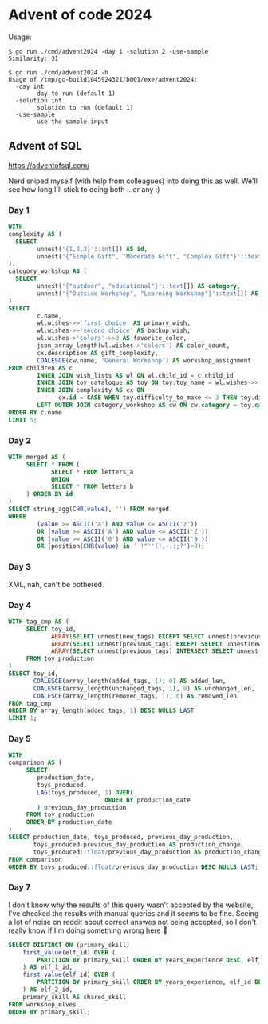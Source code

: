# Advent of code 2024

Usage:

``` shellsession
$ go run ./cmd/advent2024 -day 1 -solution 2 -use-sample
Similarity: 31

$ go run ./cmd/advent2024 -h
Usage of /tmp/go-build1045924321/b001/exe/advent2024:
  -day int
    	day to run (default 1)
  -solution int
    	solution to run (default 1)
  -use-sample
    	use the sample input
```

## Advent of SQL

https://adventofsql.com/

Nerd sniped myself (with help from colleagues) into doing this as well. We'll see how long I'll stick to doing both ...or any :)

### Day 1

``` sql
WITH
complexity AS (
  SELECT
        unnest('{1,2,3}'::int[]) AS id,
        unnest('{"Simple Gift", "Moderate Gift", "Complex Gift"}'::text[]) AS description
),
category_workshop AS (
  SELECT
        unnest('{"outdoor", "educational"}'::text[]) AS category,
        unnest('{"Outside Workshop", "Learning Workshop"}'::text[]) AS name
)
SELECT
        c.name,
        wl.wishes->>'first_choice' AS primary_wish,
        wl.wishes->>'second_choice' AS backup_wish,
        wl.wishes->'colors'->>0 AS favorite_color,
        json_array_length(wl.wishes->'colors') AS color_count,
        cx.description AS gift_complexity,
        COALESCE(cw.name, 'General Workshop') AS workshop_assignment
FROM children AS c
        INNER JOIN wish_lists AS wl ON wl.child_id = c.child_id
        INNER JOIN toy_catalogue AS toy ON toy.toy_name = wl.wishes->>'first_choice'
        INNER JOIN complexity AS cx ON
              cx.id = CASE WHEN toy.difficulty_to_make <= 3 THEN toy.difficulty_to_make ELSE 3 END
        LEFT OUTER JOIN category_workshop AS cw ON cw.category = toy.category
ORDER BY c.name
LIMIT 5;
```

### Day 2

``` sql
WITH merged AS (
     SELECT * FROM (
            SELECT * FROM letters_a
            UNION
            SELECT * FROM letters_b
     ) ORDER BY id
)
SELECT string_agg(CHR(value), '') FROM merged
WHERE
        (value >= ASCII('a') AND value <= ASCII('z'))
        OR (value >= ASCII('A') AND value <= ASCII('Z'))
        OR (value >= ASCII('0') AND value <= ASCII('9'))
        OR (position(CHR(value) in ' !"''(),-.:;?')>0);
```

### Day 3

XML, nah, can't be bothered.

### Day 4

``` sql
WITH tag_cmp AS (
     SELECT toy_id,
            ARRAY(SELECT unnest(new_tags) EXCEPT SELECT unnest(previous_tags)) AS added_tags,
            ARRAY(SELECT unnest(previous_tags) EXCEPT SELECT unnest(new_tags)) AS removed_tags,
            ARRAY(SELECT unnest(previous_tags) INTERSECT SELECT unnest(new_tags)) AS unchanged_tags
     FROM toy_production
)
SELECT toy_id,
       COALESCE(array_length(added_tags, 1), 0) AS added_len,
       COALESCE(array_length(unchanged_tags, 1), 0) AS unchanged_len,
       COALESCE(array_length(removed_tags, 1), 0) AS removed_len
FROM tag_cmp
ORDER BY array_length(added_tags, 1) DESC NULLS LAST
LIMIT 1;
```

### Day 5

``` sql
WITH
comparison AS (
     SELECT
        production_date,
        toys_produced,
        LAG(toys_produced, 1) OVER(
                           ORDER BY production_date
        ) previous_day_production
     FROM toy_production
     ORDER BY production_date
)
SELECT production_date, toys_produced, previous_day_production,
       toys_produced-previous_day_production AS production_change,
       toys_produced::float/previous_day_production AS production_change_percentage
FROM comparison
ORDER BY toys_produced::float/previous_day_production DESC NULLS LAST;
```

### Day 7

I don't know why the results of this query wasn't accepted by the website, I've checked the results with manual queries and it seems to be fine. Seeing a lot of noise on reddit about correct answes not being accepted, so I don't really know if I'm doing something wrong here :shrug:

``` sql
SELECT DISTINCT ON (primary_skill)
    first_value(elf_id) OVER (
        PARTITION BY primary_skill ORDER BY years_experience DESC, elf_id
    ) AS elf_1_id,
    first_value(elf_id) OVER (
        PARTITION BY primary_skill ORDER BY years_experience, elf_id DESC
    ) AS elf_2_id,
    primary_skill AS shared_skill
FROM workshop_elves
ORDER BY primary_skill;
```
